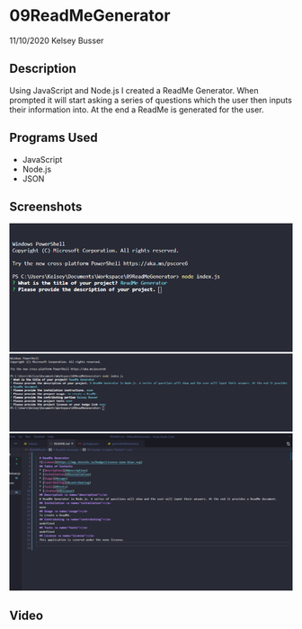 # 09ReadMeGenerator
11/10/2020
Kelsey Busser

## Description
Using JavaScript and Node.js I created a ReadMe Generator. When prompted it will start asking a series of questions which the user then inputs their information into.
At the end a ReadMe is generated for the user. 

## Programs Used
* JavaScript
* Node.js
* JSON

## Screenshots
![First Screenshot](/assets/Images/RG1.png)
![Second Screenshot](/assets/Images/RG2.png)
![Third Screenshot](/assets/Images/RG3.png)

## Video
